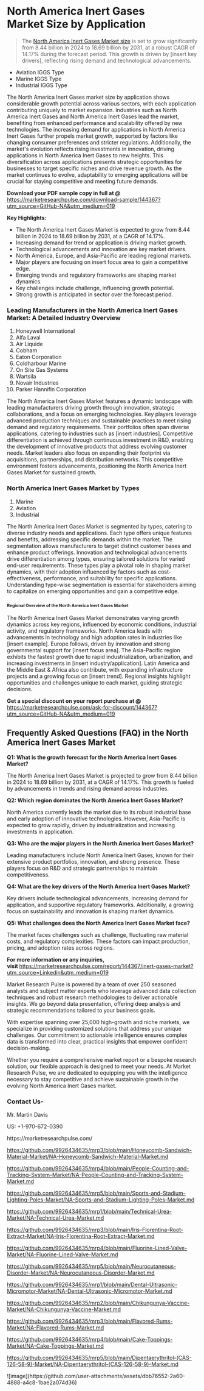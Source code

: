 <h1>North America Inert Gases Market&nbsp;Size by Application</h1><blockquote><p>The <a href="https://marketresearchpulse.com/download-sample/144367?utm_source=GitHub-NA&amp;utm_medium=019">North America Inert Gases Market size</a> is set to grow significantly from 8.44 billion in 2024 to 18.69 billion by 2031, at a robust CAGR of 14.17% during the forecast period. This growth is driven by [insert key drivers], reflecting rising demand and technological advancements.</p></blockquote><ul><li>Aviation IGGS Type<li> Marine IGGS Type<li> Industrial IGGS Type</li></ul><p>The North America Inert Gases market size by application shows considerable growth potential across various sectors, with each application contributing uniquely to market expansion. Industries such as North America Inert Gases and North America Inert Gases lead the market, benefiting from enhanced performance and scalability offered by new technologies. The increasing demand for applications in North America Inert Gases further propels market growth, supported by factors like changing consumer preferences and stricter regulations. Additionally, the market's evolution reflects rising investments in innovation, driving applications in North America Inert Gases to new heights. This diversification across applications presents strategic opportunities for businesses to target specific niches and drive revenue growth. As the market continues to evolve, adaptability to emerging applications will be crucial for staying competitive and meeting future demands.</p><p><strong>Download your PDF sample copy in full at @ </strong><a href="https://marketresearchpulse.com/download-sample/144367?utm_source=GitHub-NA&amp;utm_medium=019">https://marketresearchpulse.com/download-sample/144367?utm_source=GitHub-NA&amp;utm_medium=019</a></p><p><strong>Key Highlights: </strong></p><ul><li>The North America Inert Gases Market is expected to grow from 8.44 billion in 2024 to 18.69 billion by 2031, at a CAGR of 14.17%.</li><li>Increasing demand for trend or application is driving market growth.</li><li>Technological advancements and innovation are key market drivers.</li><li>North America, Europe, and Asia-Pacific are leading regional markets.</li><li>Major players are focusing on insert focus area to gain a competitive edge.</li><li>Emerging trends and regulatory frameworks are shaping market dynamics.</li><li>Key challenges include challenge, influencing growth potential.</li><li>Strong growth is anticipated in sector over the forecast period.</li></ul><h3>Leading Manufacturers in the North America Inert Gases Market: A Detailed Industry Overview</h3><ol><li>Honeywell International</li><li>Alfa Laval</li><li>Air Liquide</li><li>Cobham</li><li>Eaton Corporation</li><li>Coldharbour Marine</li><li>On Site Gas Systems</li><li>Wartsila</li><li>Novair Industries</li><li>Parker Hannifin Corporation</li></ol><div class="flex max-w-full flex-col flex-grow"><div class="min-h-8 text-message flex w-full flex-col items-end gap-2 whitespace-normal break-words [.text-message+&amp;]:mt-5" dir="auto" data-message-author-role="assistant" data-message-id="fd8432e4-4910-450d-b182-61b7bfb0a01f" data-message-model-slug="gpt-4o"><div class="flex w-full flex-col gap-1 empty:hidden first:pt-[3px]"><div class="markdown prose w-full break-words dark:prose-invert light"><p>The North America Inert Gases Market features a dynamic landscape with leading manufacturers driving growth through innovation, strategic collaborations, and a focus on emerging technologies. Key players leverage advanced production techniques and sustainable practices to meet rising demand and regulatory requirements. Their portfolios often span diverse applications, catering to industries such as [insert industries]. Competitive differentiation is achieved through continuous investment in R&amp;D, enabling the development of innovative products that address evolving customer needs. Market leaders also focus on expanding their footprint via acquisitions, partnerships, and distribution networks. This competitive environment fosters advancements, positioning the North America Inert Gases Market for sustained growth.</p></div></div></div></div><h3>North America Inert Gases Market by Types</h3><ol><li>Marine<li> Aviation<li> Industrial</li></ol><div class="flex max-w-full flex-col flex-grow"><div class="min-h-8 text-message flex w-full flex-col items-end gap-2 whitespace-normal break-words [.text-message+&amp;]:mt-5" dir="auto" data-message-author-role="assistant" data-message-id="084470be-0bb7-4664-bddf-5156b4f41249" data-message-model-slug="gpt-4o-mini"><div class="flex w-full flex-col gap-1 empty:hidden first:pt-[3px]"><div class="markdown prose w-full break-words dark:prose-invert light"><p>The North America Inert Gases Market is segmented by types, catering to diverse industry needs and applications. Each type offers unique features and benefits, addressing specific demands within the market. The segmentation allows manufacturers to target distinct customer bases and enhance product offerings. Innovation and technological advancements drive differentiation among types, ensuring tailored solutions for varied end-user requirements. These types play a pivotal role in shaping market dynamics, with their adoption influenced by factors such as cost-effectiveness, performance, and suitability for specific applications. Understanding type-wise segmentation is essential for stakeholders aiming to capitalize on emerging opportunities and gain a competitive edge.</p></div></div></div></div><h3><span style="font-size: 11px;">Regional Overview of the North America Inert Gases Market</span></h3><div class="flex max-w-full flex-col flex-grow"><div class="min-h-8 text-message flex w-full flex-col items-end gap-2 whitespace-normal break-words [.text-message+&amp;]:mt-5" dir="auto" data-message-author-role="assistant" data-message-id="e9038762-ce64-4e30-91c9-9bd413514231" data-message-model-slug="gpt-4o-mini"><div class="flex w-full flex-col gap-1 empty:hidden first:pt-[3px]"><div class="markdown prose w-full break-words dark:prose-invert light"><p>The North America Inert Gases Market demonstrates varying growth dynamics across key regions, influenced by economic conditions, industrial activity, and regulatory frameworks. North America leads with advancements in technology and high adoption rates in industries like [insert example]. Europe follows, driven by innovation and strong governmental support for [insert focus area]. The Asia-Pacific region exhibits the fastest growth due to rapid industrialization, urbanization, and increasing investments in [insert industry/application]. Latin America and the Middle East &amp; Africa also contribute, with expanding infrastructure projects and a growing focus on [insert trend]. Regional insights highlight opportunities and challenges unique to each market, guiding strategic decisions.</p></div></div></div></div><p><strong>Get a special discount on your report purchase at @ </strong><a href="https://marketresearchpulse.com/ask-for-discount/144367?utm_source=GitHub-NA&amp;utm_medium=019">https://marketresearchpulse.com/ask-for-discount/144367?utm_source=GitHub-NA&amp;utm_medium=019</a></p><h2>Frequently Asked Questions (FAQ) in the North America Inert Gases Market</h2><p><strong>Q1: What is the growth forecast for the North America Inert Gases Market?</strong></p><p>The North America Inert Gases Market is projected to grow from 8.44 billion in 2024 to 18.69 billion by 2031, at a CAGR of 14.17%. This growth is fueled by advancements in trends and rising demand across industries.</p><p><strong>Q2: Which region dominates the North America Inert Gases Market?</strong></p><p>North America currently leads the market due to its robust industrial base and early adoption of innovative technologies. However, Asia-Pacific is expected to grow rapidly, driven by industrialization and increasing investments in application.</p><p><strong>Q3: Who are the major players in the North America Inert Gases Market?</strong></p><p>Leading manufacturers include North America Inert Gases, known for their extensive product portfolios, innovation, and strong presence. These players focus on R&amp;D and strategic partnerships to maintain competitiveness.</p><p><strong>Q4: What are the key drivers of the North America Inert Gases Market?</strong></p><p>Key drivers include technological advancements, increasing demand for application, and supportive regulatory frameworks. Additionally, a growing focus on sustainability and innovation is shaping market dynamics.</p><p><strong>Q5: What challenges does the North America Inert Gases Market face?</strong></p><p>The market faces challenges such as challenge, fluctuating raw material costs, and regulatory complexities. These factors can impact production, pricing, and adoption rates across regions.</p><p><strong>For more information or any inquiries, visit&nbsp;</strong><a href="https://marketresearchpulse.com/report/144367/inert-gases-market?utm_source=Linkedin&utm_medium=019">https://marketresearchpulse.com/report/144367/inert-gases-market?utm_source=Linkedin&utm_medium=019</a></p><p>Market Research Pulse is powered by a team of over 250 seasoned analysts and subject matter experts who leverage advanced data collection techniques and robust research methodologies to deliver actionable insights. We go beyond data presentation, offering deep analysis and strategic recommendations tailored to your business goals.</p><p>With expertise spanning over 25,000 high-growth and niche markets, we specialize in providing customized solutions that address your unique challenges. Our commitment to actionable intelligence ensures complex data is transformed into clear, practical insights that empower confident decision-making.</p><p>Whether you require a comprehensive market report or a bespoke research solution, our flexible approach is designed to meet your needs. At Market Research Pulse, we are dedicated to equipping you with the intelligence necessary to stay competitive and achieve sustainable growth in the evolving North America Inert Gases market.</p><h3><strong>Contact Us-</strong></h3><p>Mr. Martin Davis</p><p>US: +1-970-672-0390</p><p>https://marketresearchpulse.com/</p><p><a href="https://github.com/9926434635/mrp3/blob/main/Honeycomb-Sandwich-Material-Market/NA-Honeycomb-Sandwich-Material-Market.md">https://github.com/9926434635/mrp3/blob/main/Honeycomb-Sandwich-Material-Market/NA-Honeycomb-Sandwich-Material-Market.md</a></p><p><a href="https://github.com/9926434635/mrp4/blob/main/People-Counting-and-Tracking-System-Market/NA-People-Counting-and-Tracking-System-Market.md">https://github.com/9926434635/mrp4/blob/main/People-Counting-and-Tracking-System-Market/NA-People-Counting-and-Tracking-System-Market.md</a></p><p><a href="https://github.com/9926434635/mrp5/blob/main/Sports-and-Stadium-Lighting-Poles-Market/NA-Sports-and-Stadium-Lighting-Poles-Market.md">https://github.com/9926434635/mrp5/blob/main/Sports-and-Stadium-Lighting-Poles-Market/NA-Sports-and-Stadium-Lighting-Poles-Market.md</a></p><p><a href="https://github.com/9926434635/mrp1/blob/main/Technical-Urea-Market/NA-Technical-Urea-Market.md">https://github.com/9926434635/mrp1/blob/main/Technical-Urea-Market/NA-Technical-Urea-Market.md</a></p><p><a href="https://github.com/9926434635/mrp3/blob/main/Iris-Florentina-Root-Extract-Market/NA-Iris-Florentina-Root-Extract-Market.md">https://github.com/9926434635/mrp3/blob/main/Iris-Florentina-Root-Extract-Market/NA-Iris-Florentina-Root-Extract-Market.md</a></p><p><a href="https://github.com/9926434635/mrp4/blob/main/Fluorine-Lined-Valve-Market/NA-Fluorine-Lined-Valve-Market.md">https://github.com/9926434635/mrp4/blob/main/Fluorine-Lined-Valve-Market/NA-Fluorine-Lined-Valve-Market.md</a></p><p><a href="https://github.com/9926434635/mrp5/blob/main/Neurocutaneous-Disorder-Market/NA-Neurocutaneous-Disorder-Market.md">https://github.com/9926434635/mrp5/blob/main/Neurocutaneous-Disorder-Market/NA-Neurocutaneous-Disorder-Market.md</a></p><p><a href="https://github.com/9926434635/mrp1/blob/main/Dental-Ultrasonic-Micromotor-Market/NA-Dental-Ultrasonic-Micromotor-Market.md">https://github.com/9926434635/mrp1/blob/main/Dental-Ultrasonic-Micromotor-Market/NA-Dental-Ultrasonic-Micromotor-Market.md</a></p><p><a href="https://github.com/9926434635/mrp2/blob/main/Chikungunya-Vaccine-Market/NA-Chikungunya-Vaccine-Market.md">https://github.com/9926434635/mrp2/blob/main/Chikungunya-Vaccine-Market/NA-Chikungunya-Vaccine-Market.md</a></p><p><a href="https://github.com/9926434635/mrp3/blob/main/Flavored-Rums-Market/NA-Flavored-Rums-Market.md">https://github.com/9926434635/mrp3/blob/main/Flavored-Rums-Market/NA-Flavored-Rums-Market.md</a></p><p><a href="https://github.com/9926434635/mrp4/blob/main/Cake-Toppings-Market/NA-Cake-Toppings-Market.md">https://github.com/9926434635/mrp4/blob/main/Cake-Toppings-Market/NA-Cake-Toppings-Market.md</a></p><p><a href="https://github.com/9926434635/mrp5/blob/main/Dipentaerythritol-(CAS-126-58-9)-Market/NA-Dipentaerythritol-(CAS-126-58-9)-Market.md">https://github.com/9926434635/mrp5/blob/main/Dipentaerythritol-(CAS-126-58-9)-Market/NA-Dipentaerythritol-(CAS-126-58-9)-Market.md</a></p>
![image](https://github.com/user-attachments/assets/dbb76552-2a60-4888-a4c8-1bae2a074d36)
